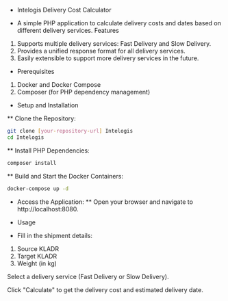 * Intelogis Delivery Cost Calculator

* A simple PHP application to calculate delivery costs and dates based on different delivery services.
Features

1. Supports multiple delivery services: Fast Delivery and Slow Delivery.
2. Provides a unified response format for all delivery services.
3. Easily extensible to support more delivery services in the future.

* Prerequisites

1. Docker and Docker Compose
2. Composer (for PHP dependency management)

* Setup and Installation

** Clone the Repository:

```bash
git clone [your-repository-url] Intelogis
cd Intelogis
```

** Install PHP Dependencies:

```bash
composer install
```

** Build and Start the Docker Containers:

```bash
docker-compose up -d
```
* Access the Application:
** Open your browser and navigate to http://localhost:8080.

* Usage

* Fill in the shipment details:
1. Source KLADR
2. Target KLADR
3. Weight (in kg)

Select a delivery service (Fast Delivery or Slow Delivery).

Click "Calculate" to get the delivery cost and estimated delivery date.